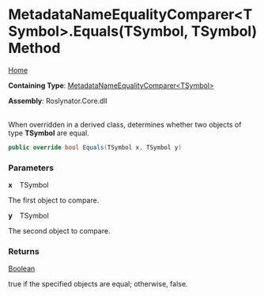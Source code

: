 # MetadataNameEqualityComparer\<TSymbol>\.Equals\(TSymbol, TSymbol\) Method

[Home](../../../README.md)

**Containing Type**: [MetadataNameEqualityComparer\<TSymbol>](../README.md)

**Assembly**: Roslynator\.Core\.dll

\
When overridden in a derived class, determines whether two objects of type **TSymbol** are equal\.

```csharp
public override bool Equals(TSymbol x, TSymbol y)
```

### Parameters

**x** &ensp; TSymbol

The first object to compare\.

**y** &ensp; TSymbol

The second object to compare\.

### Returns

[Boolean](https://docs.microsoft.com/en-us/dotnet/api/system.boolean)

true if the specified objects are equal; otherwise, false\.